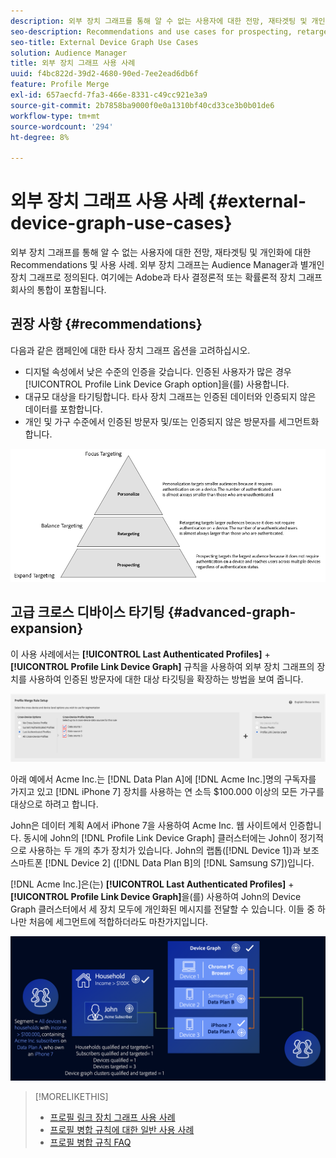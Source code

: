 ```yaml
---
description: 외부 장치 그래프를 통해 알 수 없는 사용자에 대한 전망, 재타겟팅 및 개인화에 대한 Recommendations 및 사용 사례. 외부 장치 그래프는 Audience Manager과 별개인 장치 그래프로 정의된다. 여기에는 Adobe과 타사 결정론적 또는 확률론적 장치 그래프 회사의 통합이 포함됩니다.
seo-description: Recommendations and use cases for prospecting, retargeting, and personalization for unknown users with an external device graph. An external device graph is defined as a device graph that is separate from Audience Manager. This includes integrations Adobe has with third-party deterministic or probabilistic device graph companies.
seo-title: External Device Graph Use Cases
solution: Audience Manager
title: 외부 장치 그래프 사용 사례
uuid: f4bc822d-39d2-4680-90ed-7ee2ead6db6f
feature: Profile Merge
exl-id: 657aecfd-7fa3-466e-8331-c49cc921e3a9
source-git-commit: 2b7858ba9000f0e0a1310bf40cd33ce3b0b01de6
workflow-type: tm+mt
source-wordcount: '294'
ht-degree: 8%

---
```


# 외부 장치 그래프 사용 사례 {#external-device-graph-use-cases}

외부 장치 그래프를 통해 알 수 없는 사용자에 대한 전망, 재타겟팅 및 개인화에 대한 Recommendations 및 사용 사례. 외부 장치 그래프는 Audience Manager과 별개인 장치 그래프로 정의된다. 여기에는 Adobe과 타사 결정론적 또는 확률론적 장치 그래프 회사의 통합이 포함됩니다.

## 권장 사항 {#recommendations}

다음과 같은 캠페인에 대한 타사 장치 그래프 옵션을 고려하십시오.

* 디지털 속성에서 낮은 수준의 인증을 갖습니다. 인증된 사용자가 많은 경우 [!UICONTROL Profile Link Device Graph option]을(를) 사용합니다.
* 대규모 대상을 타기팅합니다. 타사 장치 그래프는 인증된 데이터와 인증되지 않은 데이터를 포함합니다.
* 개인 및 가구 수준에서 인증된 방문자 및/또는 인증되지 않은 방문자를 세그먼트화합니다.

![](assets/merge-rule-triangle1.png)
<!-- 
## Prospecting/Branding Use Case {#prospecting-branding-use-cases}

A branding campaign is designed to reach as many people as possible. It places few limits on segment qualification. But, these campaigns can waste budget and impressions by constantly targeting people who see your content multiple times and don't convert. A [!UICONTROL Profile Merge] rule that uses the [!DNL Device Co-op] or third-party option can help you create an efficient branding campaign. For example, you can add these unknown users to a "not in-market" segment after seeing them across multiple devices for your set frequency cap.

<table id="table_00F6EED172574E80A38CADA8A92A23B1"> 
 <thead> 
  <tr> 
   <th colname="col1" class="entry"> Use Case </th> 
   <th colname="col2" class="entry"> Description </th> 
  </tr> 
 </thead>
 <tbody> 
  <tr> 
   <td colname="col1"> <p> <b>Conditions</b> </p> </td> 
   <td colname="col2">This use case assumes these conditions: <p> 
     <ul id="ul_F5CA7EE525774F7EBA5FBB5F94E4EDC8"> 
      <li id="li_81AE304924724146A24FAB5B6533AD8E">You want to deliver a maximum of 10 impressions to an anonymous user for a specific ad campaign. </li> 
      <li id="li_E371F989735245B0B82433DE240D56D0">A user has 4 devices and may or may not have authenticated on your site. </li> 
      <li id="li_9231ABE15CA249E6B79D8BF0E511FD33">An anonymous user sees the ad a total of 10 times while browsing in an unauthenticated state on their current device and 3 devices linked to the current device by an external device graph. </li> 
      <li id="li_8C276C07019C49EFA3A0D0D54CF73C31">You have defined an <span class="keyword"> Audience Manager</span> segment to qualify anonymous users after they have seen 10 impressions. </li> 
     </ul> </p> </td> 
  </tr> 
  <tr> 
   <td colname="col1"> <p> <b>Results</b> </p> </td> 
   <td colname="col2"> <p>Given these conditions, <span class="keyword"> Audience Manager</span>: </p> <p> 
     <ul id="ul_8E988B1005324526BC6DC6637BBACCFB"> 
      <li id="li_C9DD546754914BACB8F4C92C7D4ED70E">Merges the anonymous, unauthenticated activity collected from the current device and the 3 devices linked by the external device graph (the ad impressions from each device). </li> 
      <li id="li_FB55CB9116074525BA30FF062D1136AE">Evaluates the unauthenticated user for segment qualification based on a combination of anonymous activity across all 3 devices linked by the external device graph and the current device. </li> 
      <li id="li_B28EB32F718145A7ABBDAC0AF75E2AFC">Sends the segment to any real-time destination for use as a suppression segment on the current device and all 3 devices linked by the external device graph. </li> 
     </ul> </p> </td> 
  </tr> 
 </tbody> 
</table>

## Retargeting or Site Personalization Use Case {#retargeting-use-case}

These strategies are designed to bring an unauthenticated or unknown user back to your site or personalize their browsing experience while they're on-site.

<table id="table_0EE2052AA3E744B3B76036FC06B5A453"> 
 <thead> 
  <tr> 
   <th colname="col1" class="entry"> Use Case </th> 
   <th colname="col2" class="entry"> Description </th> 
  </tr> 
 </thead>
 <tbody> 
  <tr> 
   <td colname="col1"> <p> <b>Conditions</b> </p> </td> 
   <td colname="col2">This use case assumes these conditions: <p> 
     <ul id="ul_FD0B869B4AF3453FAEC9BA3A45ABF039"> 
      <li id="li_8E30BAED42E94AB3B81FCB1C7464E5FC">You want to deliver a personalized on-site and/or off-site experience to an anonymous user based on their activity on your site while in an unauthenticated state. </li> 
      <li id="li_3DBE53BA94324F1BA1C52A37AD4E426C">A user has multiple devices and may or may not have authenticated to your site. </li> 
      <li id="li_F867AFBDC1A54CD6A68AB0EC196E27C9">A user views multiple pages on your site while browsing in an unauthenticated state on their current device and 3 other devices linked by an external device graph. </li> 
      <li id="li_7E35D77949CE4E69BD51655AA4C40BEE">You have defined an <span class="keyword"> Audience Manager</span> segment to qualify users after they have viewed multiple pages on your site while browsing in an unauthenticated state.</li>
     </ul> </p> </td> 
  </tr> 
  <tr> 
   <td colname="col1"> <p> <b>Results</b> </p> </td> 
   <td colname="col2"> <p>Given these conditions, <span class="wintitle"> Audience Manager</span>: </p> <p> 
     <ul id="ul_301339426B0643B295DC5B17E1939CFB"> 
      <li id="li_7E8BC3B179804F4A929497DE81E76911">Merges the anonymous, unauthenticated activity collected from the current devices and the 3 devices linked by the external device graph (the multiple page views from each device). </li> 
      <li id="li_803EFD58AA124A5BBC8279C4DC695544">Evaluates the unauthenticated user for segment qualification based on a combination of anonymous activity across all 3 devices linked by the external device graph and the current device. </li> 
      <li id="li_98D749268CC5456CBC9CF3BF5EB91BA8">Sends the segment to any real-time destination to deliver a personalized on-site and/or off-site experience across the current device and all 3 devices linked by the external device graph. </li>
     </ul> </p> </td>
  </tr>
 </tbody>
</table> -->

<!-- ## Expanded Device Targeting {#audience-expansion}

This use case exemplifies how you can expand the size of your addressable audience with accurate cross-device personalization, through [!DNL External Device Graphs].

Let's say Jane owns three devices that she uses regularly to search for holiday package deals: her laptop ([!DNL Device 1]), her smartphone ([!DNL Device 2]), and her tablet ([!DNL Device 3]). While using the laptop, Jane searched for flights, hotels, and guided tours. While using the smartphone and tablet, she only visited the homepage of the travel agency.

By using the [!UICONTROL No Cross-Device Profile] + [!DNL External Device Graphs] rule, the travel agency can merge all three devices profiles, since they are linked to the same owner through the [!DNL External Device Graphs].

![audience-expansion-rule](assets/audience-expansion-rule.png)

In our example, the traits required to qualify for the segment have all been collected on [!DNL Device 1]. Since Audience Manager qualifies every device profile that took part in the profile merge for a segment, all of Jane's three device profiles are now segmented.

Through this rule, the device graph has expanded the number of device profiles which qualify for the segment from one to three and has enabled the travel agency to deliver a consistent message to all three devices owned by Jane.

![audience-expansion](assets/audience-expansion.png) -->

## 고급 크로스 디바이스 타기팅 {#advanced-graph-expansion}

이 사용 사례에서는 **[!UICONTROL Last Authenticated Profiles]** + **[!UICONTROL Profile Link Device Graph]** 규칙을 사용하여 외부 장치 그래프의 장치를 사용하여 인증된 방문자에 대한 대상 타깃팅을 확장하는 방법을 보여 줍니다.

![마지막 장치 그래프](assets/last-profile-link.png)

아래 예에서 Acme Inc.는 [!DNL Data Plan A]에 [!DNL Acme Inc.]명의 구독자를 가지고 있고 [!DNL iPhone 7] 장치를 사용하는 연 소득 $100.000 이상의 모든 가구를 대상으로 하려고 합니다.

John은 데이터 계획 A에서 iPhone 7을 사용하여 Acme Inc. 웹 사이트에서 인증합니다. 동시에 John의 [!DNL Profile Link Device Graph] 클러스터에는 John이 정기적으로 사용하는 두 개의 추가 장치가 있습니다. John의 랩톱([!DNL Device 1])과 보조 스마트폰 [!DNL Device 2] ([!DNL Data Plan B]의 [!DNL Samsung S7])입니다.

[!DNL Acme Inc.]은(는) **[!UICONTROL Last Authenticated Profiles]** + **[!UICONTROL Profile Link Device Graph]**&#x200B;을(를) 사용하여 John의 Device Graph 클러스터에서 세 장치 모두에 개인화된 메시지를 전달할 수 있습니다. 이들 중 하나만 처음에 세그먼트에 적합하더라도 마찬가지입니다.

![고급 그래프 확장](assets/advanced-device-graph-expansion.png)

>[!MORELIKETHIS]
>
>* [프로필 링크 장치 그래프 사용 사례](profile-link-use-case.md)
>* [프로필 병합 규칙에 대한 일반 사용 사례](merge-rule-targeting-options.md)
>* [프로필 병합 규칙 FAQ](../../faq/faq-profile-merge.md)
